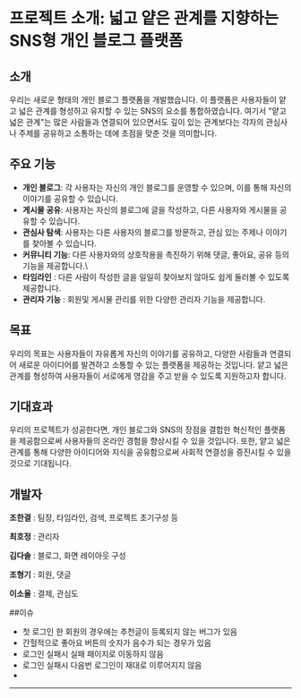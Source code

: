 # 프로젝트 소개: 넓고 얕은 관계를 지향하는 SNS형 개인 블로그 플랫폼

## 소개
우리는 새로운 형태의 개인 블로그 플랫폼을 개발했습니다. 이 플랫폼은 사용자들이 얕고 넓은 관계를 형성하고 유지할 수 있는 SNS의 요소를 통합하였습니다. 여기서 "얕고 넓은 관계"는 많은 사람들과 연결되어 있으면서도 깊이 있는 관계보다는 각자의 관심사나 주제를 공유하고 소통하는 데에 초점을 맞춘 것을 의미합니다.

## 주요 기능
- **개인 블로그**: 각 사용자는 자신의 개인 블로그를 운영할 수 있으며, 이를 통해 자신의 이야기를 공유할 수 있습니다.
- **게시물 공유**: 사용자는 자신의 블로그에 글을 작성하고, 다른 사용자와 게시물을 공유할 수 있습니다.
- **관심사 탐색**: 사용자는 다른 사용자의 블로그를 방문하고, 관심 있는 주제나 이야기를 찾아볼 수 있습니다.
- **커뮤니티 기능**: 다른 사용자와의 상호작용을 촉진하기 위해 댓글, 좋아요, 공유 등의 기능을 제공합니다.\
- **타임라인** : 다른 사람이 작성한 글을 일일히 찾아보지 않아도 쉽게 둘러볼 수 있도록 제공합니다.
- **관리자 기능** : 회원및 게시물 관리를 위한 다양한 관리자 기능을 제공합니다.

## 목표
우리의 목표는 사용자들이 자유롭게 자신의 이야기를 공유하고, 다양한 사람들과 연결되어 새로운 아이디어를 발견하고 소통할 수 있는 플랫폼을 제공하는 것입니다. 얕고 넓은 관계를 형성하여 사용자들이 서로에게 영감을 주고 받을 수 있도록 지원하고자 합니다.

## 기대효과
우리의 프로젝트가 성공한다면, 개인 블로그와 SNS의 장점을 결합한 혁신적인 플랫폼을 제공함으로써 사용자들의 온라인 경험을 향상시킬 수 있을 것입니다. 또한, 얕고 넓은 관계를 통해 다양한 아이디어와 지식을 공유함으로써 사회적 연결성을 증진시킬 수 있을 것으로 기대됩니다.

## 개발자
**조한결** : 팀장, 타임라인, 검색, 프로젝트 초기구성 등

**최호정** : 관리자

**김다솔** : 블로그, 화면 레이아웃 구성

**조형기** : 회원, 댓글

**이소율** : 결제, 관심도

##이슈
- 첫 로그인 한 회원의 경우에는 추천글이 등록되지 않는 버그가 있음
- 간헐적으로 좋아요 버튼의 숫자가 음수가 되는 경우가 있음
- 로그인 실패시 실패 패이지로 이동하지 않음
- 로그인 실패시 다음번 로그인이 재대로 이루어지지 않음
- 
---
